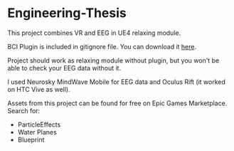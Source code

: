 # Engineering-Thesis
This project combines VR and EEG in UE4 relaxing module.

BCI Plugin is included in gitignore file.
You can download it [here](https://www.unrealengine.com/marketplace/braincomputerinterface-ue4plugin).

Project should work as relaxing module without plugin, but you won't be able to check your EEG data without it.

I used Neurosky MindWave Mobile for EEG data and Oculus Rift (it worked on HTC Vive as well).

Assets from this project can be found for free on Epic Games Marketplace. Search for:
* ParticleEffects
* Water Planes
* Blueprint
